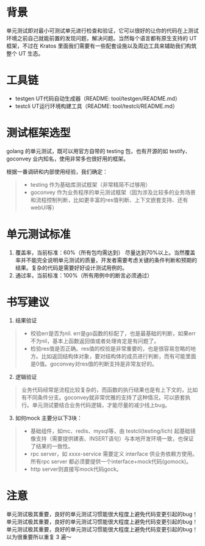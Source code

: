 # 背景
单元测试即对最小可测试单元进行检查和验证，它可以很好的让你的代码在上测试环境之前自己就能前置的发现问题，解决问题。当然每个语言都有原生支持的 UT 框架，不过在 Kratos 里面我们需要有一些配套设施以及周边工具来辅助我们构筑整个 UT 生态。

# 工具链
- testgen UT代码自动生成器（README: tool/testgen/README.md）
- testcli UT运行环境构建工具（README: tool/testcli/README.md）

# 测试框架选型
golang 的单元测试，既可以用官方自带的 testing 包，也有开源的如 testify、goconvey 业内知名，使用非常多也很好用的框架。

根据一番调研和内部使用经验，我们确定：
> - testing 作为基础库测试框架（非常精简不过够用）
> - goconvey 作为业务程序的单元测试框架（因为涉及比较多的业务场景和流程控制判断，比如更丰富的res值判断、上下文嵌套支持、还有webUI等）

# 单元测试标准
1. 覆盖率，当前标准：60%（所有包均需达到）
尽量达到70%以上。当然覆盖率并不能完全说明单元测试的质量，开发者需要考虑关键的条件判断和预期的结果。复杂的代码是需要好好设计测试用例的。
2. 通过率，当前标准：100%（所有用例中的断言必须通过）

# 书写建议
1. 结果验证
> - 校验err是否为nil. err是go函数的标配了，也是最基础的判断，如果err不为nil，基本上函数返回值或者处理肯定是有问题了。
> - 检验res值是否正确。res值的校验是非常重要的，也是很容易忽略的地方。比如返回结构体对象，要对结构体的成员进行判断，而有可能里面是0值。goconvey对res值的判断支持是非常友好的。

2. 逻辑验证
> 业务代码经常是流程比较复杂的，而函数的执行结果也是有上下文的，比如有不同条件分支。goconvey就非常优雅的支持了这种情况，可以嵌套执行。单元测试要结合业务代码逻辑，才能尽量的减少线上bug。

3. 如何mock
主要分以下3块：
> - 基础组件，如mc、redis、mysql等，由 testcli(testing/lich) 起基础镜像支持（需要提供建表、INSERT语句）与本地开发环境一致，也保证了结果的一致性。
> - rpc server，如 xxxx-service 需要定义 interface 供业务依赖方使用。所有rpc server 都必须要提供一个interface+mock代码(gomock)。
> - http server则直接写mock代码gock。

# 注意
单元测试极其重要，良好的单元测试习惯能很大程度上避免代码变更引起的bug！  
单元测试极其重要，良好的单元测试习惯能很大程度上避免代码变更引起的bug！  
单元测试极其重要，良好的单元测试习惯能很大程度上避免代码变更引起的bug！  
以为很重要所以重复 3 遍～